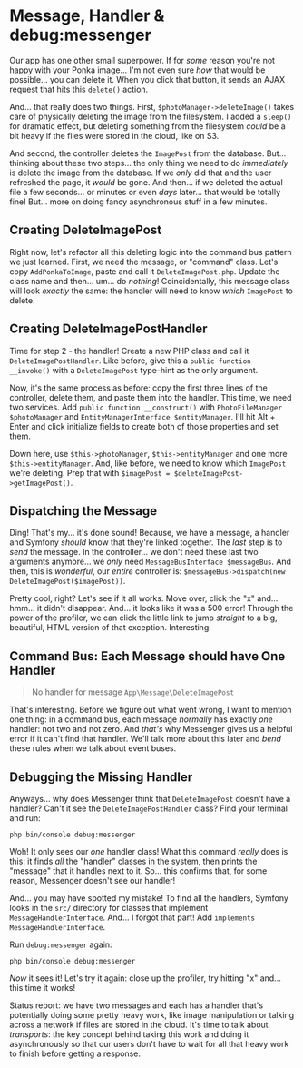 # Message, Handler & debug:messenger

Our app has one other small superpower. If for *some* reason you're not happy with
your Ponka image... I'm not even sure *how* that would be possible... you can
delete it. When you click that button, it sends an AJAX request that hits this
`delete()` action.

And... that really does two things. First, `$photoManager->deleteImage()` takes
care of physically deleting the image from the filesystem. I added a `sleep()`
for dramatic effect, but deleting something from the filesystem *could* be a bit
heavy if the files were stored in the cloud, like on S3.

And second, the controller deletes the `ImagePost` from the database. But... thinking
about these two steps... the only thing we need to do *immediately* is delete the
image from the database. If we *only* did that and the user refreshed the page,
it *would* be gone. And then... if we deleted the actual file a few seconds... or
minutes or even *days* later... that would be totally fine! But... more on doing
fancy asynchronous stuff in a few minutes.

## Creating DeleteImagePost

Right now, let's refactor all this deleting logic into the command bus pattern we
just learned. First, we need the message, or "command" class. Let's copy
`AddPonkaToImage`, paste and call it `DeleteImagePost.php`. Update the class name
and then... um... do *nothing*! Coincidentally, this message class will look
*exactly* the same: the handler will need to know *which* `ImagePost` to delete.

## Creating DeleteImagePostHandler

Time for step 2 - the handler! Create a new PHP class and call it
`DeleteImagePostHandler`. Like before, give this a `public function __invoke()`
with a `DeleteImagePost` type-hint as the only argument.

Now, it's the same process as before: copy the first three lines of the controller,
delete them, and paste them into the handler. This time, we need two services. Add
`public function __construct()` with `PhotoFileManager $photoManager` and
`EntityManagerInterface $entityManager`. I'll hit Alt + Enter and click initialize
fields to create both of those properties and set them.

Down here, use `$this->photoManager`, `$this->entityManager` and one more
`$this->entityManager`. And, like before, we need to know which `ImagePost` we're
deleting. Prep that with `$imagePost = $deleteImagePost->getImagePost()`.

## Dispatching the Message

Ding! That's my... it's done sound! Because, we have a message, a handler and Symfony
*should* know that they're linked together. The *last* step is to *send* the message.
In the controller... we don't need these last two arguments anymore... we *only*
need `MessageBusInterface $messageBus`. And then, this is *wonderful*, our *entire*
controller is: `$messageBus->dispatch(new DeleteImagePost($imagePost))`.

Pretty cool, right? Let's see if it all works. Move over, click the "x" and... hmm...
it didn't disappear. And... it looks like it was a 500 error! Through the power
of the profiler, we can click the little link to jump *straight* to a big, beautiful,
HTML version of that exception. Interesting:

## Command Bus: Each Message should have One Handler

> No handler for message `App\Message\DeleteImagePost`

That's interesting. Before we figure out what went wrong, I want to mention one
thing: in a command bus, each message *normally* has exactly *one* handler: not
two and not zero. And *that's* why Messenger gives us a helpful error if it can't
find that handler. We'll talk more about this later and *bend* these rules when
we talk about event buses.

## Debugging the Missing Handler

Anyways... why does Messenger think that `DeleteImagePost` doesn't have a handler?
Can't it see the `DeleteImagePostHandler` class? Find your terminal and run:

```terminal
php bin/console debug:messenger
```

Woh! It only sees our *one* handler class! What this command *really* does is this:
it finds *all* the "handler" classes in the system, then prints the "message"
that it handles next to it. So... this confirms that, for some reason, Messenger
doesn't see our handler!

And... you may have spotted my mistake! To find all the handlers, Symfony looks
in the `src/` directory for classes that implement `MessageHandlerInterface`. And...
I forgot that part! Add `implements MessageHandlerInterface`.

Run `debug:messenger` again:

```terminal-silent
php bin/console debug:messenger
```

*Now* it sees it! Let's try it again: close up the profiler, try hitting "x"
and... this time it works!

Status report: we have two messages and each has a handler that's potentially doing
some pretty heavy work, like image manipulation or talking across a network if
files are stored in the cloud. It's time to talk about *transports*: the key
concept behind taking this work and doing it asynchronously so that our users
don't have to wait for all that heavy work to finish before getting a response.
